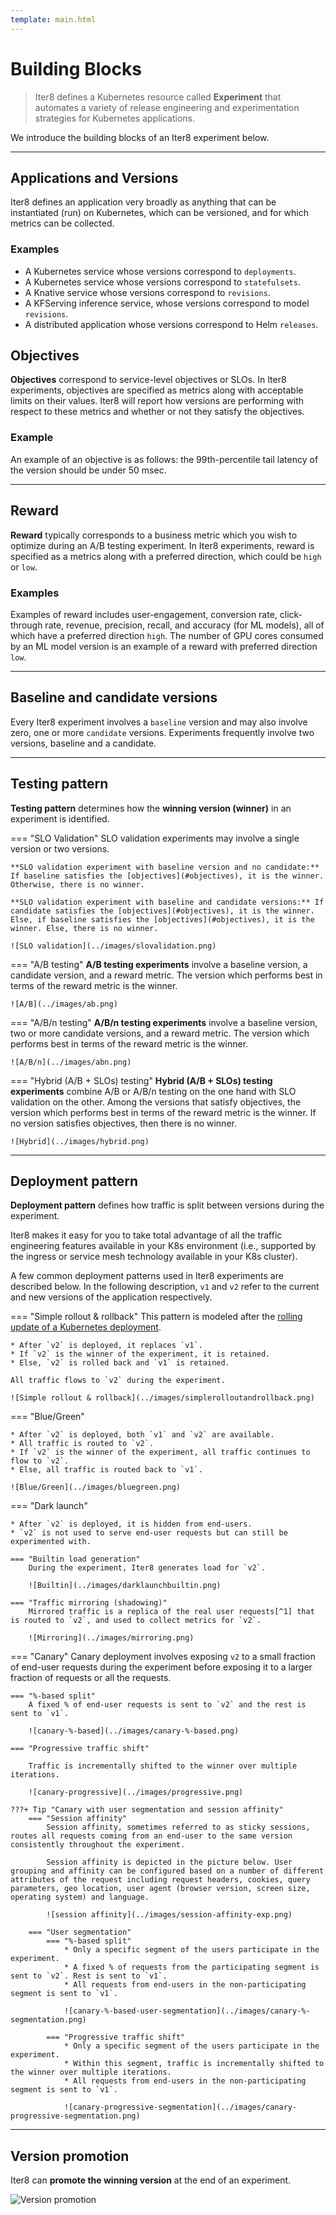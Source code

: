 ```yaml
---
template: main.html
---
```


# Building Blocks

> Iter8 defines a Kubernetes resource called **Experiment** that automates a variety of release engineering and experimentation strategies for Kubernetes applications.

We introduce the building blocks of an Iter8 experiment below.

***

## Applications and Versions
Iter8 defines an application very broadly as anything that can be instantiated (run) on Kubernetes, which can be versioned, and for which metrics can be collected.

### Examples

* A Kubernetes service whose versions correspond to `deployments`.
* A Kubernetes service whose versions correspond to `statefulsets`.
* A Knative service whose versions correspond to `revisions`.
* A KFServing inference service, whose versions correspond to model `revisions`.
* A distributed application whose versions correspond to Helm `releases`.

## Objectives

**Objectives** correspond to service-level objectives or SLOs. In Iter8 experiments, objectives are specified as metrics along with acceptable limits on their values. Iter8 will report how versions are performing with respect to these metrics and whether or not they satisfy the objectives.

### Example

An example of an objective is as follows: the 99th-percentile tail latency of the version should be under 50 msec.

***

## Reward
**Reward** typically corresponds to a business metric which you wish to optimize during an A/B testing experiment. In Iter8 experiments, reward is specified as a metrics along with a preferred direction, which could be `high` or `low`. 

### Examples

Examples of reward includes user-engagement, conversion rate, click-through rate, revenue, precision, recall, and accuracy (for ML models), all of which have a preferred direction `high`. The number of GPU cores consumed by an ML model version is an example of a reward with preferred direction `low`.

***

## Baseline and candidate versions
Every Iter8 experiment involves a `baseline` version and may also involve zero, one or more `candidate` versions. Experiments frequently involve two versions, baseline and a candidate.

***

## Testing pattern

**Testing pattern** determines how the **winning version (winner)** in an experiment is identified.

=== "SLO Validation"
    SLO validation experiments may involve a single version or two versions.

    **SLO validation experiment with baseline version and no candidate:** If baseline satisfies the [objectives](#objectives), it is the winner. Otherwise, there is no winner.

    **SLO validation experiment with baseline and candidate versions:** If candidate satisfies the [objectives](#objectives), it is the winner. Else, if baseline satisfies the [objectives](#objectives), it is the winner. Else, there is no winner.

    ![SLO validation](../images/slovalidation.png)


=== "A/B testing"
    **A/B testing experiments** involve a baseline version, a candidate version, and a reward metric. The version which performs best in terms of the reward metric is the winner.

    ![A/B](../images/ab.png)

=== "A/B/n testing"
    **A/B/n testing experiments** involve a baseline version, two or more candidate versions, and a reward metric. The version which performs best in terms of the reward metric is the winner.

    ![A/B/n](../images/abn.png)

=== "Hybrid (A/B + SLOs) testing"
    **Hybrid (A/B + SLOs) testing experiments** combine A/B or A/B/n testing on the one hand with SLO validation on the other. Among the versions that satisfy objectives, the version which performs best in terms of the reward metric is the winner. If no version satisfies objectives, then there is no winner.

    ![Hybrid](../images/hybrid.png)

***

## Deployment pattern
**Deployment pattern** defines how traffic is split between versions during the experiment. 

Iter8 makes it easy for you to take total advantage of all the traffic engineering features available in your K8s environment (i.e., supported by the ingress or service mesh technology available in your K8s cluster). 

A few common deployment patterns used in Iter8 experiments are described below. In the following description, `v1` and `v2` refer to the current and new versions of the application respectively.

=== "Simple rollout & rollback"
    This pattern is modeled after the [rolling update of a Kubernetes deployment](https://kubernetes.io/docs/tutorials/kubernetes-basics/update/update-intro/). 
    
    * After `v2` is deployed, it replaces `v1`.
    * If `v2` is the winner of the experiment, it is retained.
    * Else, `v2` is rolled back and `v1` is retained. 
    
    All traffic flows to `v2` during the experiment.

    ![Simple rollout & rollback](../images/simplerolloutandrollback.png)

=== "Blue/Green"

    * After `v2` is deployed, both `v1` and `v2` are available. 
    * All traffic is routed to `v2`. 
    * If `v2` is the winner of the experiment, all traffic continues to flow to `v2`.
    * Else, all traffic is routed back to `v1`.

    ![Blue/Green](../images/bluegreen.png)

=== "Dark launch"

    * After `v2` is deployed, it is hidden from end-users.
    * `v2` is not used to serve end-user requests but can still be experimented with.

    === "Builtin load generation"
        During the experiment, Iter8 generates load for `v2`.

        ![Builtin](../images/darklaunchbuiltin.png)

    === "Traffic mirroring (shadowing)"
        Mirrored traffic is a replica of the real user requests[^1] that is routed to `v2`, and used to collect metrics for `v2`.

        ![Mirroring](../images/mirroring.png)

=== "Canary"
    Canary deployment involves exposing `v2` to a small fraction of end-user requests during the experiment before exposing it to a larger fraction of requests or all the requests.

    === "%-based split"
        A fixed % of end-user requests is sent to `v2` and the rest is sent to `v1`.

        ![canary-%-based](../images/canary-%-based.png)

    === "Progressive traffic shift"

        Traffic is incrementally shifted to the winner over multiple iterations.

        ![canary-progressive](../images/progressive.png)

    ???+ Tip "Canary with user segmentation and session affinity"
        === "Session affinity"            
            Session affinity, sometimes referred to as sticky sessions, routes all requests coming from an end-user to the same version consistently throughout the experiment.

            Session affinity is depicted in the picture below. User grouping and affinity can be configured based on a number of different attributes of the request including request headers, cookies, query parameters, geo location, user agent (browser version, screen size, operating system) and language.

            ![session affinity](../images/session-affinity-exp.png)

        === "User segmentation"
            === "%-based split"
                * Only a specific segment of the users participate in the experiment.
                * A fixed % of requests from the participating segment is sent to `v2`. Rest is sent to `v1`.
                * All requests from end-users in the non-participating segment is sent to `v1`.

                ![canary-%-based-user-segmentation](../images/canary-%-segmentation.png)

            === "Progressive traffic shift"
                * Only a specific segment of the users participate in the experiment.
                * Within this segment, traffic is incrementally shifted to the winner over multiple iterations.
                * All requests from end-users in the non-participating segment is sent to `v1`.

                ![canary-progressive-segmentation](../images/canary-progressive-segmentation.png)



<!-- 
    progressive rollout incrementally shifts traffic towards the winner over multiple iterations.

    ![Canary](../images/progressive.png)

=== "Fixed-split"
    Fixed-split deployment does not shift traffic between versions.

    ![Canary](../images/fixedsplit.png) -->

***

<!-- ## Traffic engineering

**Traffic engineering** refers to features such as **dark launch, traffic mirroring/shadowing, user segmentation** and **session affinity** that provide fine-grained controls over how traffic is routed to and from app versions.

Iter8 enables you to take total advantage of all the traffic engineering features available in the service mesh, ingress technology, or networking layer present in your Kubernetes cluster.

=== "Dark launch"
    **Dark launch** enables you to deploy and experiment with a new version of your application/ML model in such a way that it is hidden from all (or most) of your end-users.

    ![Canary](../images/mirroring.png)

=== "Traffic mirroring/shadowing"
    **Traffic mirroring** or **shadowing** enables experimenting with a *dark* launched version with zero-impact on end-users. Mirrored traffic is a replica of the real user requests[^1] that is routed to the dark version. Metrics are collected and evaluated for the dark version, but responses from the dark version are ignored.

    ![Canary](../images/mirroring.png)

=== "User segmentation"
    **User segmentation** is the ability to carve out a specific segment of users for an experiment, leaving the rest of the users unaffected by the experiment. Service meshes and ingress controllers often provide the ability to route requests dynamically to different versions based on request attributes such as user identity, URI, IP address prefixes, or origin. Iter8 can leverage this functionality in experiments to control the segment of the users that will participate in the experiment. 
    
    For example, in the canary experiment depicted below, requests from the country `Wakanda` may be routed to baseline or candidate; requests that are not from `Wakanda` will not participate in the experiment and are routed only to the baseline.

    ![User segmentation](../images/segmentation.png)

=== "Session affinity"
    During A/B or canary testing experiments, it is often necessary to ensure that the version to which a particular user's request is routed remains consistent throughout the duration of the experiment. This traffic engineering feature is called **session affinity** or **session stickiness**. Service meshes and ingress controllers can enable this feature based on HTTP cookies or request attributes such as user identity, URI, IP address prefixes, or origin. Iter8 can leverage this functionality in experiments to control how user requests are routed to versions.

    For example, in the A/B testing experiment depicted below, requests from user group 1 are always routed to the baseline while requests from user group 2 are always routed to the candidate during the experiment.

    ![Session affinity](../images/session-affinity-exp.png)
*** -->


## Version promotion
Iter8 can **promote the winning version** at the end of an experiment.

![Version promotion](../images/versionpromotion.png)

[^1]: It is possible to mirror only a certain percentage of the requests instead of all requests.